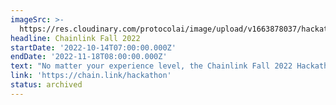 ```yaml
---
imageSrc: >-
  https://res.cloudinary.com/protocolai/image/upload/v1663878037/hackathons/Screen_Shot_2022-09-22_at_08.59.23_k33mlx.png
headline: Chainlink Fall 2022
startDate: '2022-10-14T07:00:00.000Z'
endDate: '2022-11-18T08:00:00.000Z'
text: "No matter your experience level, the Chainlink Fall 2022 Hackathon has the resources and mentorship you need to take your development journey to the next level.\_Win up to 300k in prizes!\n"
link: 'https://chain.link/hackathon'
status: archived
---
```


